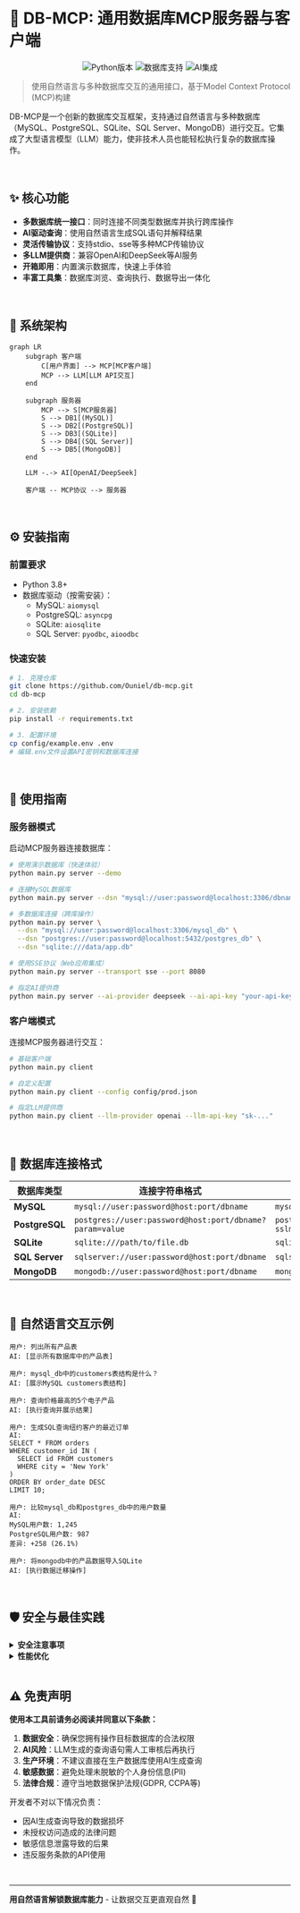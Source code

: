 # 🚀 DB-MCP: 通用数据库MCP服务器与客户端

<p align="center">
  <img alt="Python版本" src="https://img.shields.io/badge/Python-3.8%2B-blue">
  <img alt="数据库支持" src="https://img.shields.io/badge/数据库-MySQL%2C%20PostgreSQL%2C%20SQLite%2C%20SQL%20Server%2C%20MongoDB-green">
  <img alt="AI集成" src="https://img.shields.io/badge/AI-OpenAI%2FDeepSeek-orange">
</p>

> 使用自然语言与多种数据库交互的通用接口，基于Model Context Protocol (MCP)构建

DB-MCP是一个创新的数据库交互框架，支持通过自然语言与多种数据库（MySQL、PostgreSQL、SQLite、SQL Server、MongoDB）进行交互。它集成了大型语言模型（LLM）能力，使非技术人员也能轻松执行复杂的数据库操作。

<br/>

## ✨ 核心功能

- **多数据库统一接口**：同时连接不同类型数据库并执行跨库操作
- **AI驱动查询**：使用自然语言生成SQL语句并解释结果
- **灵活传输协议**：支持stdio、sse等多种MCP传输协议
- **多LLM提供商**：兼容OpenAI和DeepSeek等AI服务
- **开箱即用**：内置演示数据库，快速上手体验
- **丰富工具集**：数据库浏览、查询执行、数据导出一体化

<br/>

## 🧩 系统架构

```mermaid
graph LR
    subgraph 客户端
        C[用户界面] --> MCP[MCP客户端]
        MCP --> LLM[LLM API交互]
    end
    
    subgraph 服务器
        MCP --> S[MCP服务器]
        S --> DB1[(MySQL)]
        S --> DB2[(PostgreSQL)]
        S --> DB3[(SQLite)]
        S --> DB4[(SQL Server)]
        S --> DB5[(MongoDB)]
    end
    
    LLM -.-> AI[OpenAI/DeepSeek]
    
    客户端 -- MCP协议 --> 服务器
```

<br/>

## ⚙️ 安装指南

### 前置要求
- Python 3.8+
- 数据库驱动（按需安装）：
  - MySQL: `aiomysql`
  - PostgreSQL: `asyncpg`
  - SQLite: `aiosqlite`
  - SQL Server: `pyodbc`, `aioodbc`

### 快速安装
```bash
# 1. 克隆仓库
git clone https://github.com/Ouniel/db-mcp.git
cd db-mcp

# 2. 安装依赖
pip install -r requirements.txt

# 3. 配置环境
cp config/example.env .env
# 编辑.env文件设置API密钥和数据库连接
```

<br/>

## 🚀 使用指南

### 服务器模式
启动MCP服务器连接数据库：
```bash
# 使用演示数据库（快速体验）
python main.py server --demo

# 连接MySQL数据库
python main.py server --dsn "mysql://user:password@localhost:3306/dbname"

# 多数据库连接（跨库操作）
python main.py server \
  --dsn "mysql://user:password@localhost:3306/mysql_db" \
  --dsn "postgres://user:password@localhost:5432/postgres_db" \
  --dsn "sqlite:///data/app.db"

# 使用SSE协议（Web应用集成）
python main.py server --transport sse --port 8080

# 指定AI提供商
python main.py server --ai-provider deepseek --ai-api-key "your-api-key"
```

### 客户端模式
连接MCP服务器进行交互：
```bash
# 基础客户端
python main.py client

# 自定义配置
python main.py client --config config/prod.json

# 指定LLM提供商
python main.py client --llm-provider openai --llm-api-key "sk-..."
```

<br/>

## 🔌 数据库连接格式

| 数据库类型 | 连接字符串格式 | 示例 |
|------------|----------------|------|
| **MySQL** | `mysql://user:password@host:port/dbname` | `mysql://admin:pass123@localhost:3306/employees` |
| **PostgreSQL** | `postgres://user:password@host:port/dbname?param=value` | `postgres://user:pass@db.example.com:5432/sales?sslmode=require` |
| **SQLite** | `sqlite:///path/to/file.db` | `sqlite:///data/app.db` |
| **SQL Server** | `sqlserver://user:password@host:port/dbname` | `sqlserver://sa:Password!@sqlserver:1433/master` |
| **MongoDB** | `mongodb://user:password@host:port/dbname` | `mongodb://mongo_user:pass@mongo:27017/logs` |

<br/>

## 💬 自然语言交互示例

```plaintext
用户: 列出所有产品表
AI: [显示所有数据库中的产品表]

用户: mysql_db中的customers表结构是什么？
AI: [展示MySQL customers表结构]

用户: 查询价格最高的5个电子产品
AI: [执行查询并展示结果]

用户: 生成SQL查询纽约客户的最近订单
AI: 
SELECT * FROM orders 
WHERE customer_id IN (
  SELECT id FROM customers 
  WHERE city = 'New York'
)
ORDER BY order_date DESC
LIMIT 10;

用户: 比较mysql_db和postgres_db中的用户数量
AI: 
MySQL用户数: 1,245
PostgreSQL用户数: 987
差异: +258 (26.1%)

用户: 将mongodb中的产品数据导入SQLite
AI: [执行数据迁移操作]
```

<br/>

## 🛡️ 安全与最佳实践

<details>
<summary><b>安全注意事项</b></summary>

1. **API密钥保护**：
   - 永远不要将API密钥提交到版本控制系统
   - 使用`.env`文件管理敏感信息
   - 定期轮换API密钥

2. **数据库权限**：
   ```sql
   -- 创建专用数据库用户
   CREATE USER 'mcp_user'@'localhost' IDENTIFIED BY 'strong_password';
   
   -- 限制权限
   GRANT SELECT ON employees.* TO 'mcp_user'@'localhost';
   ```

3. **生产环境配置**：
   - 使用SSL/TLS加密数据库连接
   - 启用防火墙限制访问IP
   - 定期审计查询日志
</details>

<details>
<summary><b>性能优化</b></summary>

1. **查询限制**：
   ```bash
   # 设置最大返回行数
   python main.py server --max-rows 100
   ```

2. **缓存策略**：
   - 启用查询结果缓存
   - 设置合理的缓存过期时间

3. **连接池配置**：
   ```python
   # 在.env文件中配置
   DB_MAX_CONNECTIONS=10
   DB_TIMEOUT=30
   ```
</details>

<br/>

## ⚠️ 免责声明

**使用本工具前请务必阅读并同意以下条款：**

1. **数据安全**：确保您拥有操作目标数据库的合法权限
2. **AI风险**：LLM生成的查询语句需人工审核后再执行
3. **生产环境**：不建议直接在生产数据库使用AI生成查询
4. **敏感数据**：避免处理未脱敏的个人身份信息(PII)
5. **法律合规**：遵守当地数据保护法规(GDPR, CCPA等)

开发者不对以下情况负责：
- 因AI生成查询导致的数据损坏
- 未授权访问造成的法律问题
- 敏感信息泄露导致的后果
- 违反服务条款的API使用

<br/>



---
**用自然语言解锁数据库能力** - 让数据交互更直观自然 💬

